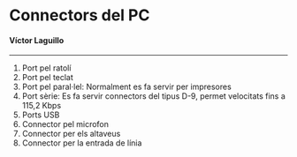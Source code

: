 # Connectors del PC
#### Víctor Laguillo
_____

1. Port pel ratolí
2. Port pel teclat
3. Port pel paral·lel: Normalment es fa servir per impresores
4. Port sèrie: Es fa servir connectors del tipus D-9, permet velocitats fins a 115,2 Kbps
5. Ports USB
6. Connector pel microfon
7. Connector per els altaveus
8. Connector per la entrada de línia


